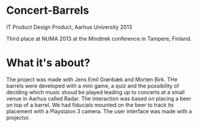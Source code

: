 # Concert-Barrels
IT Product Design Product, Aarhus University 2013

Third place at NUMA 2013 at the Mindtrek conference in Tampere, Finland.

# What it's about? 
The project was made with Jens Emil Grønbæk and Morten Birk. THe barrels were developed with a mini game, a quiz and the possibility of deciding which music shoud be played leading up to concerts at a small venue in Aarhus called Radar. The interaction was based on placing a beer on top of a barrel. We had fiducials mounted on the beer to track its placement with a Playstaion 3 camera. The user interface was made with a projector.  
